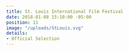 ```yaml
---
title: St. Louis International Film Festival
date: 2018-01-08 15:10:00 -05:00
position: 11
image: "/uploads/StLouis.svg"
details:
- Official Selection
---
```


